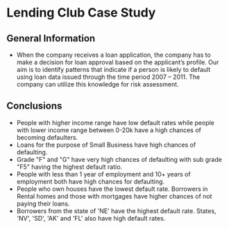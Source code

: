 # Lending Club Case Study

## General Information
- When the company receives a loan application, the company has to make a decision for loan approval based on the applicant’s profile. Our aim is to identify patterns that indicate if a person is likely to default using loan data issued through the time period 2007 – 2011.
The company can utilize this knowledge for risk assessment.


## Conclusions
- People with higher income range have low default rates while people with lower income range between 0-20k have a high chances of becoming defaulters.
- Loans for the purpose of Small Business have high chances of defaulting.
- Grade "F" and "G" have very high chances of defaulting with sub grade "F5" having the highest default ratio.
- People with less than 1 year of employment and 10+ years of employment both have high chances for defaulting.
- People who own houses have the lowest default rate. Borrowers in Rental homes and those with
mortgages have higher chances of not paying their loans.
- Borrowers from the state of 'NE' have the highest default rate. States, 'NV', 'SD', 'AK' and 'FL'
also have high default rates.

